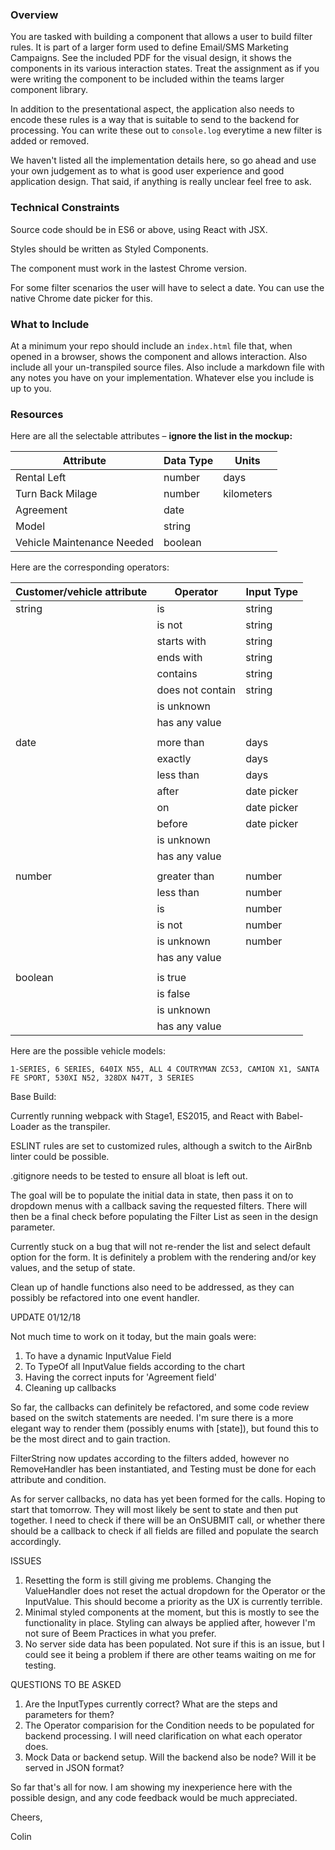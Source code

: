 ### Overview

You are tasked with building a component that allows a user to build filter
rules. It is part of a larger form used to define Email/SMS Marketing
Campaigns. See the included PDF for the visual design, it shows the components
in its various interaction states. Treat the assignment as if you were writing
the component to  be included within the teams larger component library.

In addition to the presentational aspect, the application also needs to encode
these rules is a way that is suitable to send to the backend for processing.
You can write these out to `console.log` everytime a new filter is
added or removed.

We haven't listed all the implementation details here, so go ahead and use your
own judgement as to what is good user experience and good application design.
That said, if anything is really unclear feel free to ask.


### Technical Constraints

Source code should be in ES6 or above, using React with JSX.

Styles should be written as Styled Components.

The component must work in the lastest Chrome version.

For some filter scenarios the user will have to select a date. You can use the native Chrome date picker for this.


### What to Include

At a minimum your repo should include an `index.html` file that, when opened in
a browser, shows the component and allows interaction. Also include all your
un-transpiled source files. Also include a markdown file with any notes you have on your implementation. Whatever else you include is up to you.


### Resources

Here are all the selectable attributes – __ignore the list in the mockup:__

| Attribute                  | Data Type |  Units     |
|----------------------------|-----------|------------|
| Rental Left                | number    | days       |
| Turn Back Milage           | number    | kilometers |
| Agreement                  | date      |            |
| Model                      | string    |            |
| Vehicle Maintenance Needed | boolean   |            ||


Here are the corresponding operators:

| Customer/vehicle attribute | Operator         | Input Type  |
|----------------------------|------------------|-------------|
| string                     | is               | string      |
|                            | is not           | string      |
|                            | starts with      | string      |
|                            | ends with        | string      |
|                            | contains         | string      |
|                            | does not contain | string      |
|                            | is unknown       |             |
|                            | has any value    |             |
|                            |                  |             |
| date                       | more than        | days        |
|                            | exactly          | days        |
|                            | less than        | days        |
|                            | after            | date picker |
|                            | on               | date picker |
|                            | before           | date picker |
|                            | is unknown       |             |
|                            | has any value    |             |
|                            |                  |             |
| number                     | greater than     | number      |
|                            | less than        | number      |
|                            | is               | number      |
|                            | is not           | number      |
|                            | is unknown       | number      |
|                            | has any value    |             |
|                            |                  |             |
| boolean                    | is true          |             |
|                            | is false         |             |
|                            | is unknown       |             |
|                            | has any value    |             ||


Here are the possible vehicle models:

`1-SERIES, 6 SERIES, 640IX N55, ALL 4 COUTRYMAN ZC53, CAMION X1, SANTA FE SPORT,
530XI N52, 328DX N47T, 3 SERIES`


Base Build:

Currently running webpack with Stage1, ES2015, and React with Babel-Loader as the transpiler.

ESLINT rules are set to customized rules, although a switch to the AirBnb linter could be possible.

.gitignore needs to be tested to ensure all bloat is left out.

The goal will be to populate the initial data in state, then pass it on to dropdown menus with a callback saving the requested filters. There will then be a final check before populating the Filter List as seen in the design parameter.

Currently stuck on a bug that will not re-render the list and select default option for the form. It is definitely a problem with the rendering and/or key values, and the setup of state.

Clean up of handle functions also need to be addressed, as they can possibly be refactored into one event handler.

UPDATE
01/12/18

Not much time to work on it today, but the main goals were:

1. To have a dynamic InputValue Field
2. To TypeOf all InputValue fields according to the chart
3. Having the correct inputs for 'Agreement field'
4. Cleaning up callbacks

So far, the callbacks can definitely be refactored, and some code review based on the switch statements are needed. I'm sure there is a more elegant way to render them (possibly enums with [state]), but found this to be the most direct and to gain traction.

FilterString now updates according to the filters added, however no RemoveHandler has been instantiated, and Testing must be done for each attribute and condition.

As for server callbacks, no data has yet been formed for the calls. Hoping to start that tomorrow. They will most likely be sent to state and then put together. I need to check if there will be an OnSUBMIT call, or whether there should be a callback to check if all fields are filled and populate the search accordingly.

ISSUES

1. Resetting the form is still giving me problems. Changing the ValueHandler does not reset the actual dropdown for the Operator or the InputValue. This should become a priority as the UX is currently terrible.
2. Minimal styled components at the moment, but this is mostly to see the functionality in place. Styling can always be applied after, however I'm not sure of Beem Practices in what you prefer.
3. No server side data has been populated. Not sure if this is an issue, but I could see it being a problem if there are other teams waiting on me for testing.

QUESTIONS TO BE ASKED

1. Are the InputTypes currently correct? What are the steps and parameters for them?
2. The Operator comparision for the Condition needs to be populated for backend processing. I will need clarification on what each operator does.
3. Mock Data or backend setup. Will the backend also be node? Will it be served in JSON format?

So far that's all for now. I am showing my inexperience here with the possible design, and any code feedback would be much appreciated.

Cheers,

Colin


